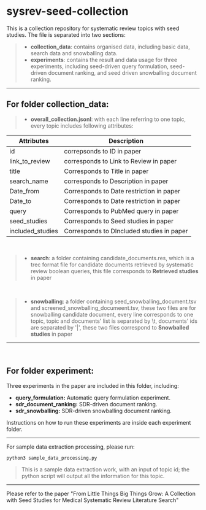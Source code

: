 # sysrev-seed-collection
This is a collection repository for systematic review topics with seed studies.
The file is separated into two sections:
>- **collection_data**: contains organised data, including basic data, search data and snowballing data.
>- **experiments**: contains the result and data usage for three experiments, including seed-driven query formulation, seed-driven document ranking, and seed driven snowballing document ranking.
***

## For folder **collection_data**:

>- **overall_collection.jsonl**: with each line referring to one topic, every topic includes following attributes:

| Attributes | Description |
| ----------- | ----------- |
| id | correpsonds to ID in paper |
| link_to_review | corresponds to Link to Review in paper |
| title | Corresponds to Title in paper |
| search_name | corresponds to Description in paper |
| Date_from | Corresponds to Date restriction in paper |
| Date_to | Corresponds to Date restriction in paper |
| query | Corresponds to PubMed query in paper |
| seed_studies | Corresponds to Seed studies in paper |
| included_studies | Corresponds to DIncluded studies in paper |
<br>

>- **search**: a folder containing candidate_documents.res, which is a trec format file for candidate documents retrieved by systematic review boolean queries, this file corresponds to **Retrieved studies** in paper
<br>

>- **snowballing**: a folder containing seed_snowballing_document.tsv and screened_snowballing_documeent.tsv, these two files are for snowballing candidate document, every line corresponds to one topic, topic and documents' list is separated by \t, documents' ids are separated by '|', these two files correspond to **Snowballed studies** in paper

***


<br>

## For folder **experiment**:

Three experiments in the paper are included in this folder, including:
- **query_formulation:** Automatic query formulation experiment.
- **sdr_document_ranking:** SDR-driven document ranking.
- **sdr_snowballing:** SDR-driven snowballing document ranking.

Instructions on how to run these experiments are inside each experiment folder.

***

For sample data extraction processing, please run:

`python3 sample_data_processing.py`
> This is a sample data extraction work, with an input of topic id; the python script will output all the information for this topic.

***

Please refer to the paper "From Little Things Big Things Grow: A Collection with Seed Studies for Medical Systematic Review Literature Search"


